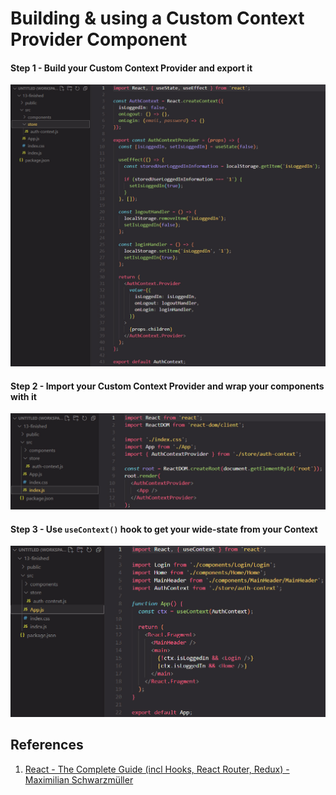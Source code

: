 # Building & using a Custom Context Provider Component

#### Step 1 - Build your Custom Context Provider and export it

![125_Custom_Context_Provider_Component1](..\img\125_Custom_Context_Provider_Component1.jpg)

#### Step 2 - Import your Custom Context Provider and wrap your components with it

![125_Custom_Context_Provider_Component2](..\img\125_Custom_Context_Provider_Component2.jpg)

#### Step 3 - Use `useContext()` hook to get your wide-state from your Context

![125_Custom_Context_Provider_Component3](..\img\125_Custom_Context_Provider_Component3.jpg)

## References

1. [React - The Complete Guide (incl Hooks, React Router, Redux) - Maximilian Schwarzmüller](https://www.udemy.com/course/react-the-complete-guide-incl-redux/)